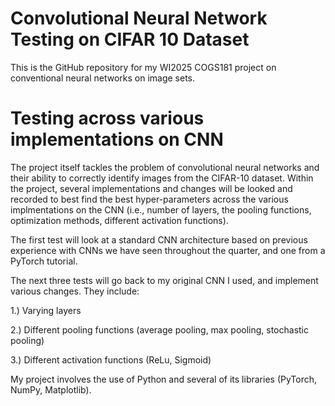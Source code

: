 # Convolutional Neural Network Testing on CIFAR 10 Dataset 
This is the GitHub repository for my WI2025 COGS181 project on conventional neural networks on image sets.

# Testing across various implementations on CNN
The project itself tackles the problem of convolutional neural networks and their ability to correctly identify images from the CIFAR-10 dataset. Within the project, several implementations and changes will be looked and recorded to best find the best hyper-parameters across the various implmentations on the CNN (i.e., number of layers, the pooling functions, optimization methods, different activation functions).

The first test will look at a standard CNN architecture based on previous experience with CNNs we have seen throughout the quarter, and one from a PyTorch tutorial.

The next three tests will go back to my original CNN I used, and implement various changes. They include:

1.) Varying layers

2.) Different pooling functions (average pooling, max pooling, stochastic pooling)

3.) Different activation functions (ReLu, Sigmoid)

My project involves the use of Python and several of its libraries (PyTorch, NumPy, Matplotlib). 

